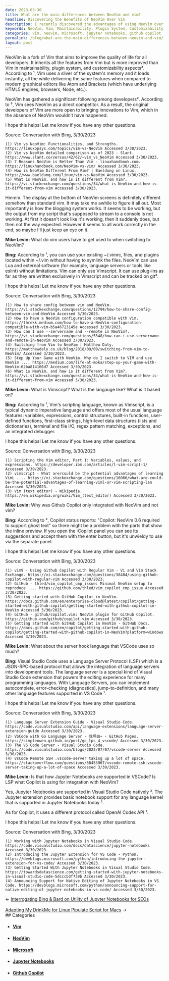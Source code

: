 ```yaml
---
date: 2023-03-30
title: What are the main differences between NeoVim and vim?
headline: Discovering the Benefits of NeoVim Over Vim
description: I recently discovered the advantages of using NeoVim over Vim, including its improved maintainability, plugin system, and customizability. After learning about the ability to work with Jupyter Notebooks in Visual Studio Code, I asked Bing why Github Copilot was only integrated with NeoVim. He provided resources to help me understand and I used the Getting Started with Jupyter Notebooks in Visual Studio Code guide to learn how to use the extension.
keywords: NeoVim, Vim, Maintainability, Plugin System, Customizability, Jupyter Notebooks, Visual Studio Code, Github Copilot, OpenAI Codex API, Language Server Protocol, Microsoft, Extension, Interactive Python Coding
categories: vim, neovim, microsoft, jupyter notebooks, github copilot
permalink: /blog/what-are-the-main-differences-between-neovim-and-vim/
layout: post
---
```



NeoVim is a fork of Vim that aims to improve the quality of life for all developers. It inherits all the features from Vim but is more improved than Vim in maintainability, plugin system, and customizability aspects³. According to ¹, Vim uses a sliver of the system's memory and it loads instantly, all the while delivering the same features when compared to modern graphical editors like Atom and Brackets (which have underlying HTML5 engines, browsers, Node, etc.).

NeoVim has gathered a significant following among developers². According to ⁵, Vim sees NeoVim as a direct competitor. As a result, the original developers of Vim are more open to bringing innovations to Vim, which in the absence of NeoVim wouldn’t have happened.

I hope this helps! Let me know if you have any other questions.

Source: Conversation with Bing, 3/30/2023

    (1) Vim vs NeoVim: Functionalities, and Strengths. https://linuxopsys.com/topics/vim-vs-NeoVim Accessed 3/30/2023.
    (2) Vim vs NeoVim detailed comparison as of 2023 - Slant. https://www.slant.co/versus/42/62/~vim_vs_NeoVim Accessed 3/30/2023.
    (3) 7 Reasons NeoVim is Better Than Vim - linuxhandbook.com. https://linuxhandbook.com/NeoVim-vs-vim/ Accessed 3/30/2023.
    (4) How is NeoVim Different From Vim? | Baeldung on Linux. https://www.baeldung.com/linux/vim-vs-NeoVim Accessed 3/30/2023.
    (5) What is NeoVim, and how is it different from Vim?. https://vi.stackexchange.com/questions/34/what-is-NeoVim-and-how-is-it-different-from-vim Accessed 3/30/2023.


Hmmm. The display at the bottom of NeoVim screens is definitely different
somehow than standard vim. It may take me awhile to figure it all out. Most
importantly is how the blogging system works. It seems to be working, but the
output from my script that's supposed to stream to a console is not working. At
first it doesn't look like it's working, then it suddenly does, but then not
the way expected. However it seems to all work correctly in the end, so maybe
I'll just keep an eye on it.

**Mike Levin:** What do vim users have to get used to when switching to NeoVim?

**Bing:** According to ¹, you can use your existing ~/.vimrc, files, and plugins located within ~/.vim without having to symlink the files. NeoVim can use Lua and external software (for example, language servers or tools like eslint) without limitations. Vim can only use Vimscript. It can use plug-ins as far as they are written exclusively in Vimscript and can be tracked on git³.

I hope this helps! Let me know if you have any other questions.

Source: Conversation with Bing, 3/30/2023

    (1) How to share config between vim and NeoVim. https://vi.stackexchange.com/questions/12794/how-to-share-config-between-vim-and-NeoVim Accessed 3/30/2023.
    (2) How to have a NeoVim configuration compatible with Vim. https://threkk.medium.com/how-to-have-a-NeoVim-configuration-compatible-with-vim-b5a46723145e Accessed 3/30/2023.
    (3) How can I use --servername and --remote in NeoVim?. https://vi.stackexchange.com/questions/5348/how-can-i-use-servername-and-remote-in-NeoVim Accessed 3/30/2023.
    (4) Switching from Vim to NeoVim | Matthew Daly. https://matthewdaly.co.uk/blog/2018/09/09/switching-from-vim-to-NeoVim/ Accessed 3/30/2023.
    (5) Step Up Your Game with NeoVim. Why do I switch to VIM and use NeoVim .... https://medium.com/life-at-moka/step-up-your-game-with-NeoVim-62ba814166d7 Accessed 3/30/2023.
    (6) What is NeoVim, and how is it different from Vim?. https://vi.stackexchange.com/questions/34/what-is-NeoVim-and-how-is-it-different-from-vim Accessed 3/30/2023.

**Mike Levin:** What is Vimscript? What is the langauge like? What is it based on?

**Bing:** According to ¹, Vim's scripting language, known as Vimscript, is a typical dynamic imperative language and offers most of the usual language features: variables, expressions, control structures, built-in functions, user-defined functions, first-class strings, high-level data structures (lists and dictionaries), terminal and file I/O, regex pattern matching, exceptions, and an integrated debugger.

I hope this helps! Let me know if you have any other questions.

Source: Conversation with Bing, 3/30/2023

    (1) Scripting the Vim editor, Part 1: Variables, values, and expressions. https://developer.ibm.com/articles/l-vim-script-1/ Accessed 3/30/2023.
    (2) vimscript - What are/could be the potential advantages of learning VimL .... https://vi.stackexchange.com/questions/16060/what-are-could-be-the-potential-advantages-of-learning-viml-or-vim-scripting-lan Accessed 3/30/2023.
    (3) Vim (text editor) - Wikipedia. https://en.wikipedia.org/wiki/Vim_(text_editor) Accessed 3/30/2023.

**Mike Levin:** Why was Github Copilot only integrated with NeoVim and not vim?

**Bing:** According to ², Copilot status reports: "Copilot: NeoVim 0.6 required to support ghost text" so there might be a problem with the parts that show the inline preview. If you open the :Copilot panel you can see its suggestions and accept them with the enter button, but it's unwieldy to use via the separate panel.

I hope this helps! Let me know if you have any other questions.

Source: Conversation with Bing, 3/30/2023

    (1) vim9 - Using Github Copilot with Regular Vim - Vi and Vim Stack Exchange. https://vi.stackexchange.com/questions/38484/using-github-copilot-with-regular-vim Accessed 3/30/2023.
    (2) GitHub - thled/vim_copilot_cmp_issue: Minimal NeoVim setup to reproduce .... https://github.com/thled/vim_copilot_cmp_issue Accessed 3/30/2023.
    (3) Getting started with GitHub Copilot in NeoVim. https://docs.github.com/en/enterprise-cloud@latest/copilot/getting-started-with-github-copilot/getting-started-with-github-copilot-in-NeoVim Accessed 3/30/2023.
    (4) GitHub - github/copilot.vim: NeoVim plugin for GitHub Copilot. https://github.com/github/copilot.vim Accessed 3/30/2023.
    (5) Getting started with GitHub Copilot in NeoVim - GitHub Docs. https://docs.github.com/en/copilot/getting-started-with-github-copilot/getting-started-with-github-copilot-in-NeoVim?platform=windows Accessed 3/30/2023.

**Mike Levin:** What about the server hook language that VSCode uses so much?

**Bing:** Visual Studio Code uses a Language Server Protocol (LSP) which is a JSON-RPC-based protocol that allows the integration of language servers into development tools. The language server is a special kind of Visual Studio Code extension that powers the editing experience for many programming languages. With Language Servers, you can implement autocomplete, error-checking (diagnostics), jump-to-definition, and many other language features supported in VS Code ¹.

I hope this helps! Let me know if you have any other questions.

Source: Conversation with Bing, 3/30/2023

    (1) Language Server Extension Guide - Visual Studio Code. https://code.visualstudio.com/api/language-extensions/language-server-extension-guide Accessed 3/30/2023.
    (2) VSCode with Go Language Server - 我坦白~ - GitHub Pages. https://simpleowen.github.io/post/go_lps_4_vscode/ Accessed 3/30/2023.
    (3) The VS Code Server - Visual Studio Code. https://code.visualstudio.com/blogs/2022/07/07/vscode-server Accessed 3/30/2023.
    (4) VsCode Remote SSH .vscode-server taking up a lot of space. https://stackoverflow.com/questions/58453967/vscode-remote-ssh-vscode-server-taking-up-a-lot-of-space Accessed 3/30/2023.

**Mike Levin:** Is that how Jupyter Notebooks are supported in VSCode? Is LSP what Copilot is using for integration with NeoVim?

Yes, Jupyter Notebooks are supported in Visual Studio Code natively ³. The Jupyter extension provides basic notebook support for any language kernel that is supported in Jupyter Notebooks today ².

As for Copilot, it uses a different protocol called OpenAI Codex API ¹.

I hope this helps! Let me know if you have any other questions.

Source: Conversation with Bing, 3/30/2023

    (1) Working with Jupyter Notebooks in Visual Studio Code. https://code.visualstudio.com/docs/datascience/jupyter-notebooks Accessed 3/30/2023.
    (2) Introducing the Jupyter Extension for VS Code - Python. https://devblogs.microsoft.com/python/introducing-the-jupyter-extension-for-vs-code/ Accessed 3/30/2023.
    (3) Getting Started With Jupyter Notebooks in Visual Studio Code. https://towardsdatascience.com/getting-started-with-jupyter-notebooks-in-visual-studio-code-5dcccb3f739b Accessed 3/30/2023.
    (4) Announcing Support for Native Editing of Jupyter Notebooks in VS Code. https://devblogs.microsoft.com/python/announcing-support-for-native-editing-of-jupyter-notebooks-in-vs-code/ Accessed 3/30/2023.


<div class="arrow-links"><div class="post-nav-prev"><span class="arrow">&larr;&nbsp;</span><a href="/blog/interrogating-bing-bard-on-utility-of-jupyter-notebooks-for-seos/">Interrogating Bing & Bard on Utility of Jupyter Notebooks for SEOs</a></div> &nbsp; <div class="post-nav-next"><a href="/blog/adapting-my-drinkme-for-linux-pipulate-script-for-macs/">Adapting My DrinkMe for Linux Pipulate Script for Macs</a><span class="arrow">&nbsp;&rarr;</span></div></div>
## Categories

<ul>
<li><h4><a href='/vim/'>Vim</a></h4></li>
<li><h4><a href='/neovim/'>NeoVim</a></h4></li>
<li><h4><a href='/microsoft/'>Microsoft</a></h4></li>
<li><h4><a href='/jupyter-notebooks/'>Jupyter Notebooks</a></h4></li>
<li><h4><a href='/github-copilot/'>Github Copilot</a></h4></li></ul>